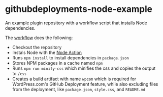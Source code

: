 # githubdeployments-node-example

An example plugin repository with a workflow script that installs Node dependencies.

The [workflow](.github/workflows/wpcom.yml) does the following:

- Checkout the repository
- Instals Node with the [Node Action](https://github.com/actions/setup-node)
- Runs `npm install` to install dependencies in `package.json`
- Stores NPM packages in a cache named `npm`
- Runs `npm run minify-css` which minifies the css and copies the output to `/css`
- Creates a build artifact with name `wpcom` which is required for WordPress.com's GitHub Deployment feature, while also excluding files from the deployment, like `package.json`, `style.css`, and `README.md`
